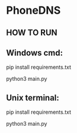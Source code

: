 # PhoneDNS


**HOW TO RUN**
------------
Windows cmd:
----
pip install requirements.txt

python3 main.py

Unix terminal:
----
pip install requirements.txt

python3 main.py
